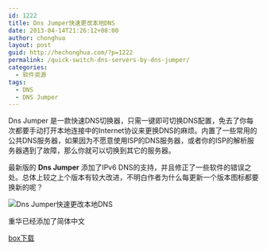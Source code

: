 ```yaml
---
id: 1222
title: Dns Jumper快速更改本地DNS
date: 2013-04-14T21:26:12+08:00
author: chonghua
layout: post
guid: http://hechonghua.com/?p=1222
permalink: /quick-switch-dns-servers-by-dns-jumper/
categories:
  - 软件资源
tags:
  - DNS
  - DNS Jumper
---
```

Dns Jumper 是一款快速DNS切换器，只需一键即可切换DNS配置，免去了你每次都要手动打开本地连接中的Internet协议来更换DNS的麻烦。内置了一些常用的公共DNS服务器，如果因为不愿意使用ISP的DNS服务器，或者你的ISP的解析服务器遇到了故障，那么你就可以切换到其它的服务器。

<!--more-->

最新版的 **Dns Jumper** 添加了IPv6 DNS的支持，并且修正了一些软件的错误之处。总体上较之上个版本有较大改进，不明白作者为什么每更新一个版本图标都要换新的呢？

<img style="display: block; float: none; margin-left: auto; margin-right: auto" src="http://chonghua-1251666171.cos.ap-shanghai.myqcloud.com/dnsjumper_zpsb60b8b8e.png" alt="Dns Jumper快速更改本地DNS" /> 

重华已经添加了简体中文

<a href="https://www.box.com/s/alg97zt2yw8glxkkvabt" target="_blank">box下载</a>